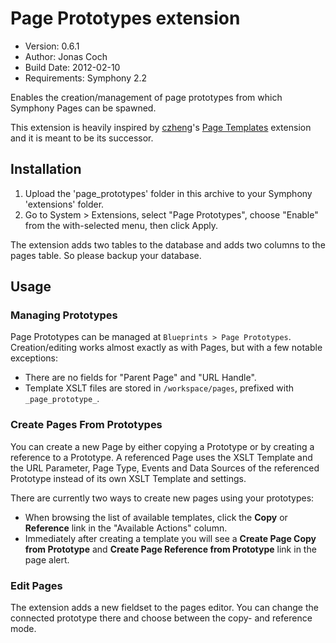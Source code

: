 # Page Prototypes extension

- Version: 0.6.1
- Author: Jonas Coch
- Build Date: 2012-02-10
- Requirements: Symphony 2.2

Enables the creation/management of page prototypes from which Symphony Pages can be spawned.

This extension is heavily inspired by [czheng](http://symphony-cms.com/get-involved/member/czheng/)'s [Page Templates](http://symphony-cms.com/download/extensions/view/22943/) extension and it is meant to be its successor.

## Installation

1. Upload the 'page_prototypes' folder in this archive to your Symphony 'extensions' folder.
2. Go to System > Extensions, select "Page Prototypes", choose "Enable" from the with-selected menu, then click Apply.

The extension adds two tables to the database and adds two columns to the pages table. So please backup your database.

## Usage

### Managing Prototypes

Page Prototypes can be managed at `Blueprints > Page Prototypes`. Creation/editing works almost exactly as with Pages, but with a few notable exceptions:

- There are no fields for "Parent Page" and "URL Handle".
- Template XSLT files are stored in `/workspace/pages`, prefixed with `_page_prototype_`.

### Create Pages From Prototypes

You can create a new Page by either copying a Prototype or by creating a reference to a Prototype. A referenced Page uses the XSLT Template and the URL Parameter, Page Type, Events and Data Sources of the referenced Prototype instead of its own XSLT Template and settings.

There are currently two ways to create new pages using your prototypes:

- When browsing the list of available templates, click the **Copy** or **Reference** link in the "Available Actions" column.
- Immediately after creating a template you will see a **Create Page Copy from Prototype** and **Create Page Reference from Prototype** link in the page alert.

### Edit Pages

The extension adds a new fieldset to the pages editor. You can change the connected prototype there and choose between the copy- and reference mode.

